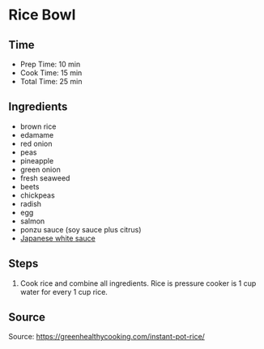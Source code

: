 # Rice Bowl

## Time

- Prep Time: 10 min
- Cook Time: 15 min
- Total Time: 25 min

## Ingredients

- brown rice
- edamame
- red onion
- peas
- pineapple
- green onion
- fresh seaweed
- beets
- chickpeas
- radish
- egg
- salmon
- ponzu sauce (soy sauce plus citrus)
- [Japanese white sauce](../sauces/japanese-white-sauce.md)

## Steps

1. Cook rice and combine all ingredients. Rice is pressure cooker is 1 cup water for every 1 cup rice.

## Source

Source: <https://greenhealthycooking.com/instant-pot-rice/>